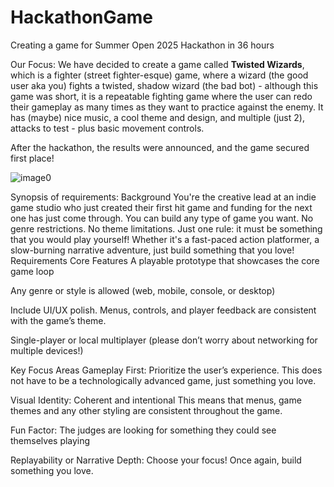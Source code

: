 # HackathonGame
Creating a game for Summer Open 2025 Hackathon in 36 hours

Our Focus:
We have decided to create a game called **Twisted Wizards**, which is a fighter (street fighter-esque) game, where a wizard (the good user aka you) fights a twisted, shadow wizard (the bad bot) - although this game was short, it is a repeatable fighting game where the user can redo their gameplay as many times as they want to practice against the enemy. It has (maybe) nice music, a cool theme and design, and multiple (just 2), attacks to test - plus basic movement controls. 

After the hackathon, the results were announced, and the game secured first place!

![image0](https://github.com/user-attachments/assets/f8a0843e-0cf6-4017-ac48-9fd01fd9c2f5)


Synopsis of requirements:
Background
You're the creative lead at an indie game studio who just created their first hit game and funding for the next one has just come through. You can build any type of game you want. No genre restrictions. No theme limitations. Just one rule: it must be something that you would play yourself!
Whether it's a fast-paced action platformer, a slow-burning narrative adventure, just build something that you love!
Requirements
Core Features
A playable prototype that showcases the core game loop


Any genre or style is allowed (web, mobile, console, or desktop)


Include UI/UX polish. Menus, controls, and player feedback are consistent with the game’s theme.


Single-player or local multiplayer (please don’t worry about networking for multiple devices!)


Key Focus Areas
Gameplay First: Prioritize the user’s experience. This does not have to be a technologically advanced game, just something you love.


Visual Identity: Coherent and intentional
This means that menus, game themes and any other styling are consistent throughout the game.


Fun Factor: The judges are looking for something they could see themselves playing


Replayability or Narrative Depth: Choose your focus! Once again, build something you love.


